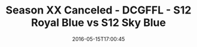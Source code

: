 ---
title: Season XX Canceled - DCGFFL - S12 Royal Blue vs S12 Sky Blue
teams-score:
- team: _teams/s12-royal-blue.md
  score: 34
- team: _teams/s12-sky-blue.md
  score: 27
mvp: ''
game-ball: ''
season: 12
week: 0
date: '2016-05-15T17:00:45'
pageid: season-12-playoffs-may-15-2016-4182-vs-4178
---